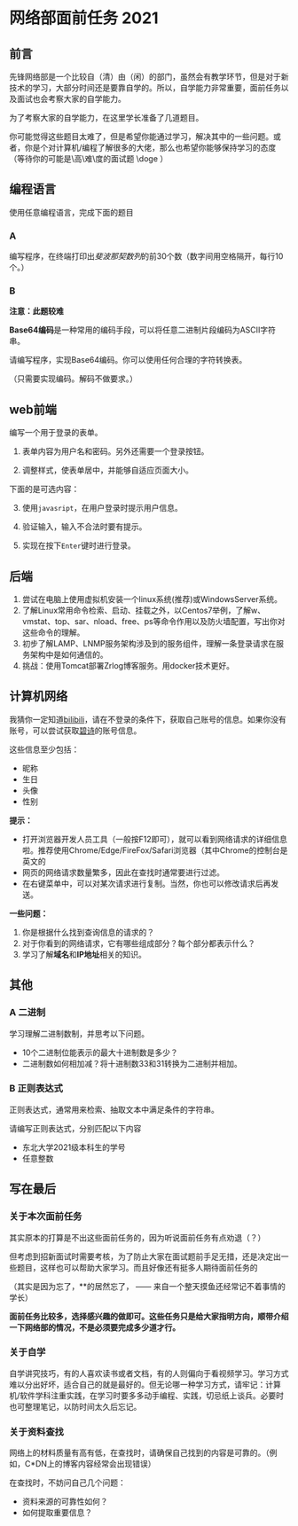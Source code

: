 

# 网络部面前任务 2021

## 前言

先锋网络部是一个比较自（清）由（闲）的部门，虽然会有教学环节，但是对于新技术的学习，大部分时间还是要靠自学的。所以，自学能力非常重要，面前任务以及面试也会考察大家的自学能力。

为了考察大家的自学能力，在这里学长准备了几道题目。

你可能觉得这些题目太难了，但是希望你能通过学习，解决其中的一些问题。或者，你是个对计算机/编程了解很多的大佬，那么也希望你能够保持学习的态度（等待你的可能是\高\难\度的面试题 \doge ）


## 编程语言

使用任意编程语言，完成下面的题目

### A

编写程序，在终端打印出*斐波那契数列*的前30个数（数字间用空格隔开，每行10个。）

### B

**注意：此题较难**

**Base64编码**是一种常用的编码手段，可以将任意二进制片段编码为ASCII字符串。

请编写程序，实现Base64编码。你可以使用任何合理的字符转换表。

（只需要实现编码。解码不做要求。）



## web前端

编写一个用于登录的表单。

1. 表单内容为用户名和密码。另外还需要一个登录按钮。

2. 调整样式，使表单居中，并能够自适应页面大小。

下面的是可选内容：

3. 使用`javasript`，在用户登录时提示用户信息。

4. 验证输入，输入不合法时要有提示。

5. 实现在按下`Enter`键时进行登录。


## 后端

1. 尝试在电脑上使用虚拟机安装一个linux系统(推荐)或WindowsServer系统。
2. 了解Linux常用命令检索、启动、挂载之外，以Centos7举例，了解w、vmstat、top、sar、nload、free、ps等命令作用以及防火墙配置，写出你对这些命令的理解。
3. 初步了解LAMP、LNMP服务架构涉及到的服务组件，理解一条登录请求在服务架构中是如何通信的。
4. 挑战：使用Tomcat部署Zrlog博客服务。用docker技术更好。


## 计算机网络

我猜你一定知道[bilibili](https://www.bilibili.com)，请在不登录的条件下，获取自己账号的信息。如果你没有账号，可以尝试获取[碧诗](https://space.bilibili.com/2)的账号信息。

这些信息至少包括：

* 昵称
* 生日
* 头像
* 性别

**提示：**

* 打开浏览器开发人员工具（一般按F12即可），就可以看到网络请求的详细信息啦。推荐使用Chrome/Edge/FireFox/Safari浏览器（其中Chrome的控制台是英文的
* 网页的网络请求数量繁多，因此在查找时通常要进行过滤。
* 在右键菜单中，可以对某次请求进行复制。当然，你也可以修改请求后再发送。

**一些问题：**

1. 你是根据什么找到查询信息的请求的？
2. 对于你看到的网络请求，它有哪些组成部分？每个部分都表示什么？
3. 学习了解**域名**和**IP地址**相关的知识。


## 其他

### A 二进制

学习理解二进制数制，并思考以下问题。

* 10个二进制位能表示的最大十进制数是多少？
* 二进制数如何相加减？将十进制数33和31转换为二进制并相加。

### B 正则表达式

正则表达式，通常用来检索、抽取文本中满足条件的字符串。

请编写正则表达式，分别匹配以下内容

* 东北大学2021级本科生的学号
* 任意整数



## 写在最后

### 关于本次面前任务

其实原本的打算是不出这些面前任务的，因为听说面前任务有点劝退（？）

但考虑到招新面试时需要考核，为了防止大家在面试题前手足无措，还是决定出一些题目，这样也可以帮助大家学习。而且好像还有挺多人期待面前任务的

（其实是因为忘了，**的居然忘了，          —— 来自一个整天摸鱼还经常记不着事情的学长）

**面前任务比较多，选择感兴趣的做即可。这些任务只是给大家指明方向，顺带介绍一下网络部的情况，不是必须要完成多少道才行。**

### 关于自学

自学讲究技巧，有的人喜欢读书或者文档，有的人则偏向于看视频学习。学习方式难以分出好坏，适合自己的就是最好的。但无论哪一种学习方式，请牢记：计算机/软件学科注重实践，在学习时要多多动手编程、实践，切忌纸上谈兵。必要时也可整理笔记，以防时间太久后忘记。

### 关于资料查找

网络上的材料质量有高有低，在查找时，请确保自己找到的内容是可靠的。（例如，C*DN上的博客内容经常会出现错误）

在查找时，不妨问自己几个问题：

* 资料来源的可靠性如何？
* 如何提取重要信息？

